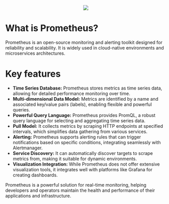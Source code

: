 <p align="center">
  <img src="https://github.com/user-attachments/assets/0a1be7f5-c829-4d3f-bcfd-128655a37544"/>
</p>

# What is Prometheus?
Prometheus is an open-source monitoring and alerting toolkit designed for reliability and scalability. It is widely used in cloud-native environments and microservices architectures.

# Key features 
- **Time Series Database:** Prometheus stores metrics as time series data, allowing for detailed performance monitoring over time.<br>
- **Multi-dimensional Data Model:** Metrics are identified by a name and associated key/value pairs (labels), enabling flexible and powerful queries.<br>
- **Powerful Query Language:** Prometheus provides PromQL, a robust query language for selecting and aggregating time series data.<br>
- **Pull Model:** It collects metrics by scraping HTTP endpoints at specified intervals, which simplifies data gathering from various services.<br>
- **Alerting:** Prometheus supports alerting rules that can trigger notifications based on specific conditions, integrating seamlessly with Alertmanager.<br>
- **Service Discovery:** It can automatically discover targets to scrape metrics from, making it suitable for dynamic environments.<br>
- **Visualization Integration:** While Prometheus does not offer extensive visualization tools, it integrates well with platforms like Grafana for creating dashboards.<br>

Prometheus is a powerful solution for real-time monitoring, helping developers and operators maintain the health and performance of their applications and infrastructure.
